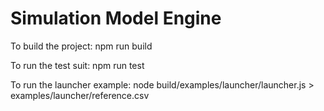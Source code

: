# Simulation Model Engine
To build the project: npm run build

To run the test suit: npm run test

To run the launcher example: node build/examples/launcher/launcher.js > examples/launcher/reference.csv
